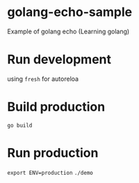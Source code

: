 # golang-echo-sample
Example of golang echo (Learning golang)

# Run development
using ``` fresh ``` for autoreloa

# Build production
``` go build ```

# Run production
``` export ENV=production ```
``` ./demo ```

